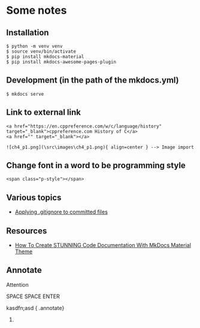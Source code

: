 # Some notes 

## Installation
```
$ python -m venv venv
$ source venv/bin/activate
$ pip install mkdocs-material
$ pip install mkdocs-awesome-pages-plugin
```

## Development (in the path of the mkdocs.yml)
```
$ mkdocs serve
```
## Link to external link
```
<a href="https://en.cppreference.com/w/c/language/history" target="_blank">cppreference.com History of C</a>
<a href="" target="_blank"></a>
```
```
![ch4_p1.png](\src\images\ch4_p1.png){ align=center } --> Image import
```
## Change font in a word to be programming style
```
<span class="p-style"></span>
```
## Various topics
* [Applying .gitignore to committed files](https://stackoverflow.com/questions/7527982/applying-gitignore-to-committed-files)

## Resources
* [How To Create STUNNING Code Documentation With MkDocs Material Theme](https://www.youtube.com/watch?v=Q-YA_dA8C20)

## Annotate
Attention 

SPACE SPACE ENTER

kasdfn;asd
{ .annotate}

1.